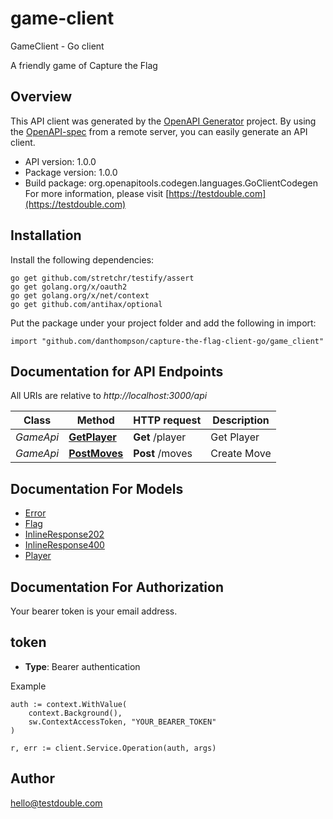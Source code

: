 # game-client

GameClient - Go client

A friendly game of Capture the Flag

## Overview
This API client was generated by the [OpenAPI Generator](https://openapi-generator.tech) project.  By using the [OpenAPI-spec](https://www.openapis.org/) from a remote server, you can easily generate an API client.

- API version: 1.0.0
- Package version: 1.0.0
- Build package: org.openapitools.codegen.languages.GoClientCodegen
For more information, please visit [https://testdouble.com](https://testdouble.com)

## Installation

Install the following dependencies:

```shell
go get github.com/stretchr/testify/assert
go get golang.org/x/oauth2
go get golang.org/x/net/context
go get github.com/antihax/optional
```

Put the package under your project folder and add the following in import:

```golang
import "github.com/danthompson/capture-the-flag-client-go/game_client"
```

## Documentation for API Endpoints

All URIs are relative to *http://localhost:3000/api*

Class | Method | HTTP request | Description
------------ | ------------- | ------------- | -------------
*GameApi* | [**GetPlayer**](docs/GameApi.md#getplayer) | **Get** /player | Get Player
*GameApi* | [**PostMoves**](docs/GameApi.md#postmoves) | **Post** /moves | Create Move


## Documentation For Models

 - [Error](docs/Error.md)
 - [Flag](docs/Flag.md)
 - [InlineResponse202](docs/InlineResponse202.md)
 - [InlineResponse400](docs/InlineResponse400.md)
 - [Player](docs/Player.md)


## Documentation For Authorization

Your bearer token is your email address.

## token

- **Type**: Bearer authentication

Example

```golang
auth := context.WithValue(
    context.Background(),
    sw.ContextAccessToken, "YOUR_BEARER_TOKEN"
)

r, err := client.Service.Operation(auth, args)
```

## Author

hello@testdouble.com


